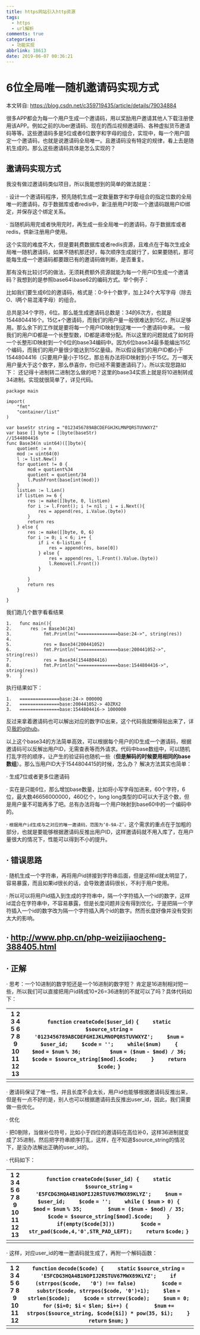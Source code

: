 ```yaml
---
title: https网站引入http资源
tags:
  - https
  - url解析
comments: true
categories:
  - 功能实现
abbrlink: 18613
date: 2019-06-07 00:36:21
---
```


# 6位全局唯一随机邀请码实现方式

本文转自: https://blog.csdn.net/c359719435/article/details/79034884

很多APP都会为每一个用户生成一个邀请码，用以奖励用户邀请其他人下载注册使用该APP。例如之前的Uber邀请码、现在的西瓜视频邀请码、各种虚拟货币邀请码等等。这些邀请码多是5位或者6位数字和字母的组合，实现中，每一个用户固定一个邀请码，也就是说邀请码全局唯一。且邀请码没有特定的规律，看上去是随机生成的。那么这些邀请码具体是怎么实现的？

## 邀请码实现方式

我没有做过邀请码类似项目，所以我能想到的简单的做法就是：

·         设计一个邀请码程序，预先随机生成一定数量数字和字母组合的指定位数的全局唯一的邀请码，存于数据库或者redis中，新注册用户时取一个邀请码跟用户ID绑定，并保存这个绑定关系。

·         当随机码用完或者快用完时，再生成一些全局唯一的邀请码，存于数据库或者redis，供新注册用户使用。

这个实现的难度不大，但是要耗费数据库或者redis资源，且难点在于每次生成全局唯一随机邀请码，如果不随机那还好，每次顺序生成就行了，如果要随机，那可能每生成一个邀请码都要跟已有的邀请码做判断，是否重复。

那有没有比较讨巧的做法，无须耗费额外资源就能为每一个用户ID生成一个邀请码？我想到的是参照base64\base62的编码方式。举个例子：

比如我们要生成6位的邀请码，格式是：0-9十个数字，加上24个大写字母（除去O、I两个易混淆字母）的组合。

总共是34个字符，6位。那么能生成邀请码总数是：34的6次方，也就是1544804416个。15亿+个邀请码，而我们的用户量一般很难达到15亿，所以足够用。那么余下的工作就是要将每一个用户ID映射到这唯一一个邀请码中来。
 一般我们的用户ID都是一个长整型数，ID都是递增分配。所以这里的问题就成了如何将一个长整形ID映射到一个6位的base34编码中。因为6位base34最多能编出15亿个编码，而我们的用户量很少能达到15亿量级。所以假设我们的用户ID都小于1544804416（只要用户量小于15亿，那总有办法将ID映射到小于15亿。万一哪天用户量大于这个数字，那么恭喜你，你已经不需要邀请码了）。所以实现思路如下：
 还记得十进制转二进制怎么做的吧？这里的base34实质上就是将10进制转成34进制。实现就很简单了，详见代码。

```
package main
 
import(
	"fmt"
	"container/list"
)
 
var baseStr string = "0123456789ABCDEFGHJKLMNPQRSTUVWXYZ"
var base [] byte = []byte(baseStr)
//1544804416
func Base34(n uint64)([]byte){
	quotient := n
	mod := uint64(0)
	l := list.New()
	for quotient != 0 {
		mod = quotient%34
		quotient = quotient/34
		l.PushFront(base[int(mod)])
	}
	listLen := l.Len()
	if listLen >= 6 {
		res := make([]byte, 0, listLen)
		for i := l.Front(); i != nil ; i = i.Next(){
			res = append(res, i.Value.(byte))
		}
		return res
	} else {
		res := make([]byte, 0, 6)
		for i := 0; i < 6; i++ {
			if i < 6-listLen {
				res = append(res, base[0])
			} else {
				res = append(res, l.Front().Value.(byte))
				l.Remove(l.Front())
			}
 
		}
		return res
	}
 
}
```

我们跑几个数字看看结果

```
1.   func main(){
2.       res := Base34(24)
3.            fmt.Println("===============base:24->", string(res))
4.    
5.            res = Base34(200441052)
6.            fmt.Println("===============base:200441052->", string(res))
7.            res = Base34(1544804416)
8.            fmt.Println("===============base:1544804416->", string(res))
9.   }
```

执行结果如下：

```
1.   ===============base:24-> 00000Q
2.   ===============base:200441052-> 4DZRX2
3.   ===============base:1544804416-> 1000000
```

反过来拿着邀请码也可以解出对应的数字ID出来，这个代码我就懒得贴出来了，详见[我的github](https://github.com/WinterChen/go_project/tree/master/base34)。

以上这个base34的方法简单高效，可以根据每个用户的ID生成一个邀请码，根据邀请码可以反解出用户ID，无需查表等而外请求。代码中base数组中，可以随机打乱字符的顺序，让产生的验证码也随机一些（**但是解码的时候要用相同的****base****数组**）。那么当用户ID大于1544804415的时候，怎么办？
 解决方法其实也简单：

·         生成7位或者更多位邀请码

·         实在是只能6位，那么增加base数量，比如将小写字母加进来，60个字符，6位，最大数46656000000，460亿个，long long类型的ID可以大于这个数，但是用户量不可能再多了吧。总有办法将每一个用户映射到base60中的一个编码中的。

·         `根据用户id生成与之对应的唯一邀请码，范围为‘0-9A-Z’。`这个需求的重点在于加粗的部分，也就是要能够根据邀请码反推出用户ID，这样邀请码就不用入库了，在用户量很大的情况下，性能可以得到不小的提升。

## ·         错误思路

·         随机生成一个字符串，再将用户id拼接到字符串后面，但是这样id就太明显了，容易暴露，而且如果id很长的话，会导致邀请码很长，不利于用户使用。

·         所以可以将用户id插入到生成的字符串中，隔一个字符插入一个id的数字，这样id混合在字符串中，不容易暴露，但是长度问题并没有得到优化，于是把隔一个字符插入一个id的数字改为隔一个字符插入两个id的数字。然而长度好像并没有受到太大的影响。

## ·         http://www.php.cn/php-weizijiaocheng-388405.html

## ·         正解

·         思考：一个10进制的数字短还是一个16进制的数字短？
 肯定是16进制相对短一些，所以我们可以直接把用户id转成10+26=36进制的不就可以了吗？具体代码如下：

| 1   2   3   4   5   6   7   8   9   10   11   12   13 | `function` `createCode($user_id)`   `{`   `    static` `$source_string` `=   '0123456789ABCDEFGHIJKLMNOPQRSTUVWXYZ';`   `    $num` `= $user_id;`   `    $code` `= '';`   `    while($num)`   `    {`   `        $mod` `= $num` `% 36; `   `        $num` `= ($num` `- $mod) / 36;`   `        $code` `= $source_string[$mod].$code;`   `    }`   `    return` `$code;`   `}` |
| ----------------------------------------------------- | ------------------------------------------------------------ |
|                                                       |                                                              |

·         邀请码保证了唯一性，并且长度不会太长，用户id也能够根据邀请码反推出来，但是有一点不好的是，别人也可以根据邀请码去反推出user_id，因此，我们需要做一些优化。

·         优化

·         把0剔除，当做补位符号，比如小于四位的邀请码在高位补0，这样36进制就变成了35进制，然后把字符串顺序打乱，这样，在不知道$source_string的情况下，是没办法解出正确的user_id的。

·         代码如下：

| 1   2   3   4   5   6   7   8   9   10   11   12   13 | `function` `createCode($user_id) {`   `    static` `$source_string` `=   'E5FCDG3HQA4B1NOPIJ2RSTUV67MWX89KLYZ';`   `    $num` `= $user_id;`   `    $code` `= '';`   `    while` `( $num` `> 0) {`   `        $mod` `= $num` `% 35;`   `        $num` `= ($num` `- $mod) / 35;`   `        $code` `= $source_string[$mod].$code;`   `    }`   `    if(empty($code[3]))`   `        $code` `= str_pad($code,4,'0',STR_PAD_LEFT);`   `    return` `$code;`   `}` |
| ----------------------------------------------------- | ------------------------------------------------------------ |
|                                                       |                                                              |

·         这样，对应user_id的唯一邀请码就生成了，再附一个解码函数：

| 1   2   3   4   5   6   7   8   9   10   11   12 | `function` `decode($code) {`   `    static` `$source_string` `=   'E5FCDG3HQA4B1NOPIJ2RSTUV67MWX89KLYZ';`   `    if` `(strrpos($code,   '0') !== false)`   `        $code` `= substr($code, strrpos($code, '0')+1);`   `    $len` `= strlen($code);`   `    $code` `= strrev($code);`   `    $num` `= 0;`   `    for` `($i=0; $i` `< $len; $i++) {`   `        $num` `+= strpos($source_string, $code[$i]) * pow(35, $i);`   `    }`   `    return` `$num;`   `}` |
| ------------------------------------------------ | ------------------------------------------------------------ |
|                                                  |                                                              |

